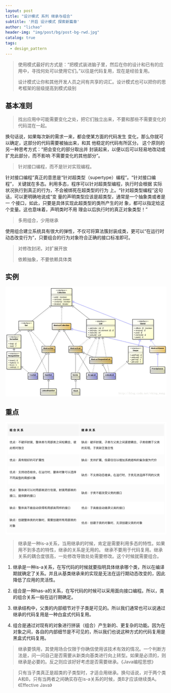 ```yaml
---
layout: post
title: "设计模式 系列 继承与组合"
subtitle: '开启 设计模式 探索新篇章'
author: "lichao"
header-img: "img/post/bg/post-bg-rwd.jpg"
catalog: true
tags:
  - design_pattern 
---
```


> 使用模式最好的方式是：“把模式装进脑子里，然后在你的设计和已有的应用中，寻找何处可以使用它们。”以往是代码复用，现在是经验复用。
>
> 设计模式让你和其他开发人员之间有共享的词汇。设计模式也可以把你的思考框架的层级提高到模式级别

## 基本准则

> 找出应用中可能需要变化之处，把它们独立出来，不要和那些不需要变化的代码混在一起。

换句话说，如果每次新的需求一来，都会使某方面的代码发生
变化，那么你就可以确定，这部分的代码需要被抽出来，和其
他稳定的代码有所区分。
这个原则的另一种思考方式：“把会变化的部分取出并
封装起来，以便以后可以轻易地改动或扩充此部分，而不影响
不需要变化的其他部分”。

>针对接口编程，而不是针对实现编程。

针对接口编程”真正的意思是“针对超类型（supertype）编程”。“针对接口编程”，
关键就在多态。利用多态，程序可以针对超类型编程，执行时会根据
实际状况执行到真正的行为，不会被绑死在超类型的行为
上。“针对超类型编程”这句话，可以更明确地说成“变
量的声明类型应该是超类型，通常是一个抽象类或者是一
个接口，如此，只要是具体实现此超类型的类所产生的对
象，都可以指定给这个变量。这也意味着，声明类时不用
理会以后执行时的真正对象类型！”

> 多用组合，少用继承

使用组合建立系统具有很大的弹性，不仅可将算法簇封装成类，更可以“在运行时动态改变行为”，只要组合的行为对象符合正确的接口标准即可。

> 对修改封闭，对扩展开放
>
> 依赖抽象，不要依赖具体类

## 实例

![设计模式](/img/pattern/pattern3.png)

## 重点

![设计模式](/img/pattern/pattern2.png)

> 继承是一种is-a关系，当用继承的时候，肯定是需要利用多态的特性。如果用不到多态的特性，继承的关系是无用的。 继承不要用于代码复用。继承关系的耦合度很高，一处修改导致处处需要修改。这个时候就需要组合。

1. 继承是一种is-a关系，在写代码的时候就要指明具体继承哪个类，所以在编译期就确定了关系。并且从基类继承来的实现是无法在运行期动态改变的，因此降低了应用的灵活性。
2. 组合是一种has-a的关系，在写代码的时候可以采用面向接口编程。所以，类的组合关系一般在运行期确定。

1. 继承结构中，父类的内部细节对于子类是可见的。所以我们通常也可以说通过继承的代码复用是一种白盒式代码复用。
2. 组合是通过对现有的对象进行拼装（组合）产生新的、更复杂的功能。因为在对象之间，各自的内部细节是不可见的，所以我们也说这种方式的代码复用是黑盒式代码复用。

> 继承要慎用，其使用场合仅限于你确信使用该技术有效的情况。一个判断方法是，问一问自己是否需要从新类向基类进行向上转型。如果是必须的，则继承是必要的。反之则应该好好考虑是否需要继承。《Java编程思想》

> 只有当子类真正是超类的子类型时，才适合用继承。换句话说，对于两个类A和B，只有当两者之间确实存在is-a关系的时候，类B才应该继续类A。《Effective Java》
